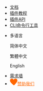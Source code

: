 * [文档](/README.md)
* [插件教程](/ExtensionTutorial/README.md)
* [插件API](/ExtensionDocs/Api/README.md)
* [CLI命令行工具](/cli/README.md)

<ul class="nav-href">
    <li class="dropdown">
        <span>多语言</span>
        <div class="dropdown-content">
            <p onclick="setLang('zh')">简体中文</p>
            <p onclick="setLang('zh-hant')">繁體中文</p>
            <p onclick="setLang('en')">English</p>
        </div>
    </li>
    <li><a href="//dev.dcloud.net.cn/wish/?channel=hbuilder" target="__blank">需求墙</a></li>
    <li><a href="//dev.dcloud.net.cn/sponsor/?channel=hbuilder" target="__blank" style="color:#FF6600!important;"><img src="/static/icon/heart.png" class="heart">赞助我们</a></li>
</ul>

<div class="github">
    <!-- <a href="//github.com/dcloudio/native-docs" target="_blank">
        <img src="//img-cdn-qiniu.dcloud.net.cn/uniapp/doc/github.svg">
    </a> -->
</div>
